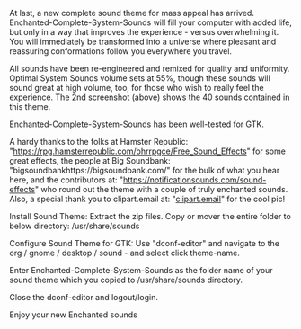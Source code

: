 At last, a new complete sound theme for mass appeal has arrived. Enchanted-Complete-System-Sounds will fill your computer with added life, but only in a way that improves the experience - versus overwhelming it. You will immediately be transformed into a universe where pleasant and reassuring conformations follow you everywhere you travel. 

All sounds have been re-engineered and remixed for quality and uniformity. Optimal System Sounds volume sets at 55%, though these sounds will sound great at high volume, too, for those who wish to really feel the experience. The 2nd screenshot (above) shows the 40 sounds contained in this theme.

Enchanted-Complete-System-Sounds has been well-tested for GTK.

A hardy thanks to the folks at Hamster Republic: "https://rpg.hamsterrepublic.com/ohrrpgce/Free_Sound_Effects" for some great effects, the people at Big Soundbank: "bigsoundbankhttps://bigsoundbank.com/" for the bulk of what you hear here, and the contributors at: "https://notificationsounds.com/sound-effects" who round out the theme with a couple of truly enchanted sounds. Also, a special thank you to clipart.email at: "<a href="https://www.clipart.email/">clipart.email</a>" for the cool pic!


Install Sound Theme: Extract the zip files. Copy or mover the entire folder to below directory: /usr/share/sounds


Configure Sound Theme for GTK: Use "dconf-editor" and navigate to the org / gnome / desktop / sound - and select click theme-name.

Enter Enchanted-Complete-System-Sounds as the folder name of your sound theme which you copied to /usr/share/sounds directory. 

Close the dconf-editor and logout/login.


Enjoy your new Enchanted sounds

